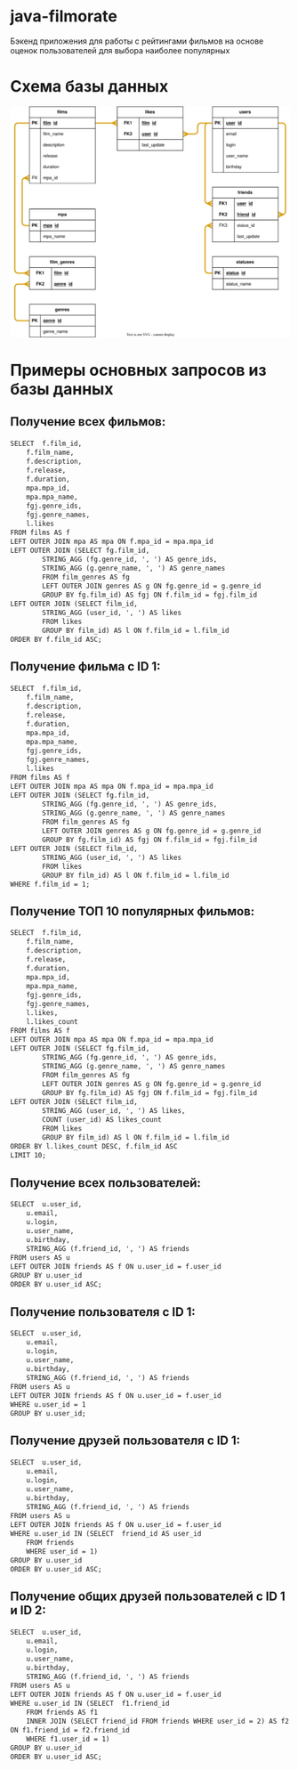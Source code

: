 # java-filmorate
Бэкенд приложения для работы с рейтингами фильмов на основе оценок пользователей для выбора наиболее популярных

# Схема базы данных
![](https://github.com/DenisPolo/java-filmorate/blob/main/database_schema.svg)

# Примеры основных запросов из базы данных

## Получение всех фильмов:

```
SELECT  f.film_id,
	f.film_name,
	f.description,
	f.release,
	f.duration,
	mpa.mpa_id,
	mpa.mpa_name,
	fgj.genre_ids,
	fgj.genre_names,
	l.likes
FROM films AS f
LEFT OUTER JOIN mpa AS mpa ON f.mpa_id = mpa.mpa_id
LEFT OUTER JOIN (SELECT fg.film_id, 
		STRING_AGG (fg.genre_id, ', ') AS genre_ids,
		STRING_AGG (g.genre_name, ', ') AS genre_names
		FROM film_genres AS fg
		LEFT OUTER JOIN genres AS g ON fg.genre_id = g.genre_id
		GROUP BY fg.film_id) AS fgj ON f.film_id = fgj.film_id
LEFT OUTER JOIN (SELECT film_id,
		STRING_AGG (user_id, ', ') AS likes
		FROM likes
		GROUP BY film_id) AS l ON f.film_id = l.film_id
ORDER BY f.film_id ASC;
```

## Получение фильма с ID 1:

```
SELECT  f.film_id,
	f.film_name,
	f.description,
	f.release,
	f.duration,
	mpa.mpa_id,
	mpa.mpa_name,
	fgj.genre_ids,
	fgj.genre_names,
	l.likes
FROM films AS f
LEFT OUTER JOIN mpa AS mpa ON f.mpa_id = mpa.mpa_id
LEFT OUTER JOIN (SELECT fg.film_id, 
		STRING_AGG (fg.genre_id, ', ') AS genre_ids,
		STRING_AGG (g.genre_name, ', ') AS genre_names
		FROM film_genres AS fg
		LEFT OUTER JOIN genres AS g ON fg.genre_id = g.genre_id
		GROUP BY fg.film_id) AS fgj ON f.film_id = fgj.film_id
LEFT OUTER JOIN (SELECT film_id,
		STRING_AGG (user_id, ', ') AS likes
		FROM likes
		GROUP BY film_id) AS l ON f.film_id = l.film_id
WHERE f.film_id = 1;
```

## Получение ТОП 10 популярных фильмов:

```
SELECT  f.film_id,
	f.film_name,
	f.description,
	f.release,
	f.duration,
	mpa.mpa_id,
	mpa.mpa_name,
	fgj.genre_ids,
	fgj.genre_names,
	l.likes,
	l.likes_count
FROM films AS f
LEFT OUTER JOIN mpa AS mpa ON f.mpa_id = mpa.mpa_id
LEFT OUTER JOIN (SELECT fg.film_id, 
		STRING_AGG (fg.genre_id, ', ') AS genre_ids,
		STRING_AGG (g.genre_name, ', ') AS genre_names
		FROM film_genres AS fg
		LEFT OUTER JOIN genres AS g ON fg.genre_id = g.genre_id
		GROUP BY fg.film_id) AS fgj ON f.film_id = fgj.film_id
LEFT OUTER JOIN (SELECT film_id,
		STRING_AGG (user_id, ', ') AS likes,
		COUNT (user_id) AS likes_count
		FROM likes
		GROUP BY film_id) AS l ON f.film_id = l.film_id
ORDER BY l.likes_count DESC, f.film_id ASC
LIMIT 10;
```



## Получение всех пользователей:

```
SELECT  u.user_id,
	u.email,
	u.login,
	u.user_name,
	u.birthday,
	STRING_AGG (f.friend_id, ', ') AS friends
FROM users AS u
LEFT OUTER JOIN friends AS f ON u.user_id = f.user_id
GROUP BY u.user_id
ORDER BY u.user_id ASC;
```

## Получение пользователя с ID 1:

```
SELECT  u.user_id,
	u.email,
	u.login,
	u.user_name,
	u.birthday,
	STRING_AGG (f.friend_id, ', ') AS friends
FROM users AS u
LEFT OUTER JOIN friends AS f ON u.user_id = f.user_id
WHERE u.user_id = 1
GROUP BY u.user_id;
```

## Получение друзей пользователя с ID 1:

```
SELECT  u.user_id,
	u.email,
	u.login,
	u.user_name,
	u.birthday,
	STRING_AGG (f.friend_id, ', ') AS friends
FROM users AS u
LEFT OUTER JOIN friends AS f ON u.user_id = f.user_id
WHERE u.user_id IN (SELECT  friend_id AS user_id
	FROM friends
	WHERE user_id = 1)
GROUP BY u.user_id
ORDER BY u.user_id ASC;
```

## Получение общих друзей пользователей с ID 1 и ID 2:

```
SELECT  u.user_id,
	u.email,
	u.login,
	u.user_name,
	u.birthday,
	STRING_AGG (f.friend_id, ', ') AS friends
FROM users AS u
LEFT OUTER JOIN friends AS f ON u.user_id = f.user_id
WHERE u.user_id IN (SELECT  f1.friend_id
	FROM friends AS f1
	INNER JOIN (SELECT friend_id FROM friends WHERE user_id = 2) AS f2 ON f1.friend_id = f2.friend_id
	WHERE f1.user_id = 1)
GROUP BY u.user_id
ORDER BY u.user_id ASC;
```
